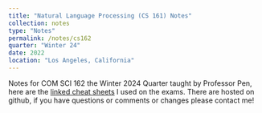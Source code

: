 ```yaml
---
title: "Natural Language Processing (CS 161) Notes"
collection: notes
type: "Notes"
permalink: /notes/cs162
quarter: "Winter 24"
date: 2022
location: "Los Angeles, California"
---
```


Notes for COM SCI 162 the Winter 2024 Quarter taught by Professor Pen, here are the [linked cheat sheets](https://github.com/vbKenobi/Notes/tree/main/CS%20162) I used on the exams. There are hosted on github, if you have questions or comments or changes please contact me! 